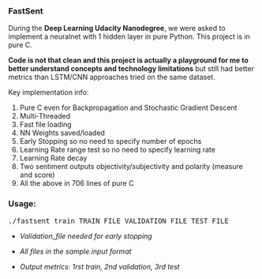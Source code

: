 <h3>FastSent</h3>

During the <b>Deep Learning Udacity Nanodegree</b>, we were asked to implement a neuralnet with 1 hidden layer in pure Python. This project is in pure C.

<b>Code is not that clean and this project is actually a playground for me to better understand concepts and technology limitations</b> but still had better metrics than LSTM/CNN approaches tried on the same dataset.

Key implementation info:
1) Pure C even for Backpropagation and Stochastic Gradient Descent
2) Multi-Threaded
3) Fast file loading
4) NN Weights saved/loaded
5) Early Stopping so no need to specify number of epochs
6) Learning Rate range test so no need to specify learning rate 
7) Learning Rate decay
8) Two sentiment outputs objectivity/subjectivity and polarity (measure and score)
9) All the above in 706 lines of pure C

<h3>Usage:</h3>
<pre>./fastsent_train TRAIN_FILE VALIDATION_FILE TEST_FILE</pre>


* <i>Validation_file needed for early stopping</i>


* <i>All files in the sample.input format</i>


* <i>Output metrics: 1rst train, 2nd validation, 3rd test</i>

